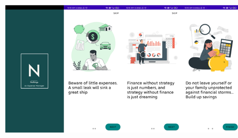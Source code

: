 <div style="display: flex; flex-direction: row;">
    <img src="https://github.com/rt-karthi/Nothings-AnExpenseManager/blob/main/Screenshot/Screenshot_2023-04-21-10-10-40-705_com.example.nothings.jpg" alt="Screenshot 1" width="250" height="400">
    <img src="https://github.com/rt-karthi/Nothings-AnExpenseManager/blob/main/Screenshot/Screenshot_2023-04-21-10-10-44-167_com.example.nothings.jpg" alt="Screenshot 2" width="250" height="400">
    <img src="https://github.com/rt-karthi/Nothings-AnExpenseManager/blob/main/Screenshot/Screenshot_2023-04-21-10-10-46-833_com.example.nothings.jpg" alt="Screenshot 1" width="250" height="400">
    <img src="https://github.com/rt-karthi/Nothings-AnExpenseManager/blob/main/Screenshot/Screenshot_2023-04-21-10-10-49-171_com.example.nothings.jpg" alt="Screenshot 2" width="250" height="400">
    <img src="https://github.com/rt-karthi/Nothings-AnExpenseManager/blob/main/Screenshot/Screenshot_2023-04-21-10-10-53-657_com.example.nothings.jpg" alt="Screenshot 1" width="250" height="400">
    <img src="https://github.com/rt-karthi/Nothings-AnExpenseManager/blob/main/Screenshot/Screenshot_2023-04-21-10-10-58-006_com.example.nothings.jpg" alt="Screenshot 2" width="250" height="400">
    <img src="https://github.com/rt-karthi/Nothings-AnExpenseManager/blob/main/Screenshot/Screenshot_2023-04-21-10-11-01-205_com.example.nothings.jpg" alt="Screenshot 1" width="250" height="400">
    <img src="https://github.com/rt-karthi/Nothings-AnExpenseManager/blob/main/Screenshot/Screenshot_2023-04-21-10-30-31-116_com.example.nothings.jpg" alt="Screenshot 2" width="250" height="400">
    <img src="https://github.com/rt-karthi/Nothings-AnExpenseManager/blob/main/Screenshot/Screenshot_2023-04-21-10-30-34-641_com.example.nothings.jpg" alt="Screenshot 1" width="250" height="400">
    <img src="https://github.com/rt-karthi/Nothings-AnExpenseManager/blob/main/Screenshot/Screenshot_2023-04-21-10-33-18-911_com.example.nothings.jpg" alt="Screenshot 2" width="250" height="400">
</div>
